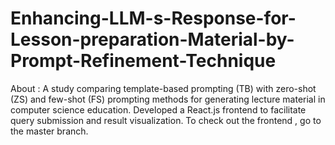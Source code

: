 # Enhancing-LLM-s-Response-for-Lesson-preparation-Material-by-Prompt-Refinement-Technique

About : A study comparing template-based prompting (TB) with zero-shot (ZS) and few-shot (FS) prompting methods for generating lecture material in computer science education. Developed a React.js frontend to facilitate query submission and result visualization.
To check out the frontend , go to the master branch.
